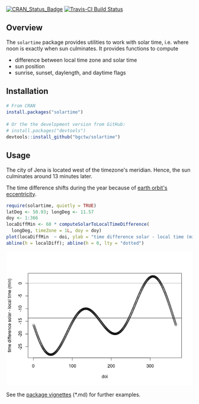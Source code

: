 
<!-- 
README.md is generated from README.Rmd. Please edit that file
rmarkdown::render("README.Rmd") 
-->
[![CRAN\_Status\_Badge](http://www.r-pkg.org/badges/version/solartime)](http://cran.r-project.org/package=solartime) [![Travis-CI Build Status](https://travis-ci.org/bgctw/solartime.svg?branch=master)](https://travis-ci.org/bgctw/solartime)

Overview
--------

The `solartime` package provides utilities to work with solar time, i.e. where noon is exactly when sun culminates. It provides functions to compute

-   difference between local time zone and solar time
-   sun position
-   sunrise, sunset, daylength, and daytime flags

Installation
------------

``` r
# From CRAN 
install.packages("solartime")

# Or the the development version from GitHub:
# install.packages("devtools")
devtools::install_github("bgctw/solartime")
```

Usage
-----

The city of Jena is located west of the timezone's meridian. Hence, the sun culminates around 13 minutes later.

The time difference shifts during the year because of [earth orbit's eccentricity](https://en.wikipedia.org/wiki/Orbital_eccentricity).

``` r
require(solartime, quietly = TRUE)
latDeg <- 50.93; longDeg <- 11.57
doy <- 1:366
locaDiffMin <- 60 * computeSolarToLocalTimeDifference(
  longDeg, timeZone = 1L, doy = doy)
plot(locaDiffMin  ~ doi, ylab = "time difference solar - local time (min)")
abline(h = localDiff); abline(h = 0, lty = "dotted")
```

![](tools/README-eccentricityPlot-1.png)

See the [package vignettes](https://github.com/bgctw/solartime/tree/master/vignettes) (\*.md) for further examples.
